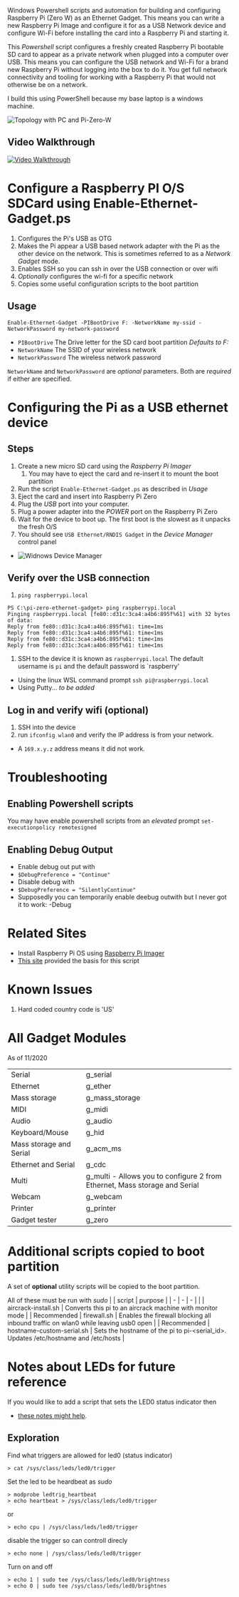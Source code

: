 Windows Powershell scripts and automation for building and configuring Raspberry Pi (Zero W) as an Ethernet Gadget.  This means you can write a new Raspberry Pi Image and configure it for as a USB Network device and configure Wi-Fi before installing the card into a Raspberry Pi and starting it.

This _Powershell_ script configures a freshly created Raspberry Pi bootable SD card to appear as a private network when plugged into a computer over USB. This means you can configure the USB network and Wi-Fi for a brand new Raspberry Pi without logging into the box to do it. You get full network connectivity and tooling for working with a Raspberry Pi that would not otherwise be on a network.

I build this using PowerShell because my base laptop is a windows machine.

![Topology with PC and Pi-Zero-W](./images/Pi-Network-Gadget.png)

## Video Walkthrough

[![Video Walkthrough](https://i9.ytimg.com/vi/Ci_mZJoS3tg/mq3.jpg?sqp=CIyYgf4F&rs=AOn4CLC1JsYWLTaAGd9ybdNrNLXm6SQfJw)](https://youtu.be/Ci_mZJoS3tg "Youtube")

# Configure a Raspberry PI O/S SDCard using Enable-Ethernet-Gadget.ps
1. Configures the Pi's USB as OTG
1. Makes the Pi appear a USB based network adapter with the Pi as the other device on the network. This is sometimes referred to as a _Network Gadget_ mode.
1. Enables SSH so you can ssh in over the USB connection or over wifi
1. _Optionally_ configures the wi-fi for a specific network
1. Copies some useful configuration scripts to the boot partition

## Usage
`Enable-Ethernet-Gadget -PIBootDrive F: -NetworkName my-ssid -NetworkPassword my-network-password`
* `PIBootDrive` The Drive letter for the SD card boot partition _Defaults to F:_
* `NetworkName` The SSID of your wireless network
* `NetworkPassword` The wireless network password

`NetworkName` and `NetworkPassword` are _optional_ parameters. Both are _required_ if either are specified.

# Configuring the Pi as a USB ethernet device
## Steps
1. Create a new micro SD card using the _Raspberry Pi Imager_
    1. You may have to eject the card and re-insert it to mount the boot partition
1. Run the script `Enable-Ethernet-Gadget.ps` as described in _Usage_
1. Eject the card and insert into Raspberry Pi Zero
1. Plug the _USB_ port into your computer.
1. Plug a power adapter into the _POWER_ port on the Raspberry Pi Zero
1. Wait for the device to boot up. The first boot is the slowest as it unpacks the fresh O/S
1. You should see `USB Ethernet/RNDIS Gadget` in the _Device Manager_ control panel
  * ![Widnows Device Manager](./images/RaspberryPi-NDIS-Gadget.png)
  
## Verify over the USB connection
1. `ping raspberrypi.local`
  ```
  PS C:\pi-zero-ethernet-gadget> ping raspberrypi.local
  Pinging raspberrypi.local [fe80::d31c:3ca4:a4b6:895f%61] with 32 bytes of data:
  Reply from fe80::d31c:3ca4:a4b6:895f%61: time=1ms
  Reply from fe80::d31c:3ca4:a4b6:895f%61: time<1ms
  Reply from fe80::d31c:3ca4:a4b6:895f%61: time<1ms
  Reply from fe80::d31c:3ca4:a4b6:895f%61: time<1ms
  ```
1. SSH to the device it is known as `raspberrypi.local` The default username is `pi` and the default password is `raspberry'
  * Using the linux WSL command prompt `ssh pi@raspberrypi.local`
  * Using Putty... _to be added_

## Log in and verify wifi (optional)
1. SSH into the device
1. run `ifconfig wlan0` and verify the IP address is from your network. 
  * A `169.x.y.z` address means it did not work.

# Troubleshooting
## Enabling Powershell scripts

You may have enable powershell scripts from an _elevated_ prompt
 `set-executionpolicy remotesigned`

## Enabling Debug Output

* Enable debug out put with
 *  `$DebugPreference = "Continue"`
* Disable debug with
 * `$DebugPreference = "SilentlyContinue"`
* Supposedly you can temporarily enable deebug outwith but I never got it to work: -Debug

# Related Sites
* Install Raspberry Pi OS using [Raspberry Pi Imager](https://www.raspberrypi.org/software/)
* [This site](https://medium.com/@aallan/setting-up-a-headless-raspberry-pi-zero-3ded0b83f274) provided the basis for this script

# Known Issues
1. Hard coded country code is 'US'

# All Gadget Modules
As of 11/2020

| | |
|-|-|
| Serial |  g_serial |
| Ethernet |  g_ether |
| Mass storage |  g_mass_storage |
| MIDI |  g_midi |
| Audio |  g_audio |
| Keyboard/Mouse |  g_hid |
| Mass storage and Serial |  g_acm_ms |
| Ethernet and Serial |  g_cdc |
| Multi |  g_multi - Allows you to configure 2 from Ethernet, Mass storage and Serial |
| Webcam |  g_webcam |
| Printer |  g_printer |
| Gadget tester |  g_zero |

# Additional scripts copied to boot partition
A set of **optional** utility scripts will be copied to the boot partition.

All of these must be run with _sudo_ 
| | script | purpose |
| - | - | - |
| | aircrack-install.sh | Converts this pi to an aircrack machine with monitor mode |
| Recommended | firewall.sh | Enables the firewall blocking all inbound traffic on wlan0 while leaving usb0 open |
| Recommended | hostname-custom-serial.sh | Sets the hostname of the pi to pi-<serial_id>.  Updates /etc/hostname and /etc/hosts |


# Notes about LEDs for future reference
If you would like to add a script that sets the LED0 status indicator then 

* [these notes might help](https://gist.github.com/taktran/1b691c08216dd30b70bf).

## Exploration
Find what triggers are allowed for led0 (status indicator)

    > cat /sys/class/leds/led0/trigger

Set the led to be heardbeat as _sudo_

    > modprobe ledtrig_heartbeat
    > echo heartbeat > /sys/class/leds/led0/trigger
or

    > echo cpu | /sys/class/leds/led0/trigger

disable the trigger so can controll direcly

    > echo none | /sys/class/leds/led0/trigger
Turn on and off

    > echo 1 | sudo tee /sys/class/leds/led0/brightness
    > echo 0 | sudo tee /sys/class/leds/led0/brightnes


